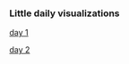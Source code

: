 ### Little daily visualizations

[day 1](https://ryezzz.github.io/100_days_data_visualization/day_1/index.html)

[day 2](https://ryezzz.github.io/100_days_data_visualization/day_2/index.html)
